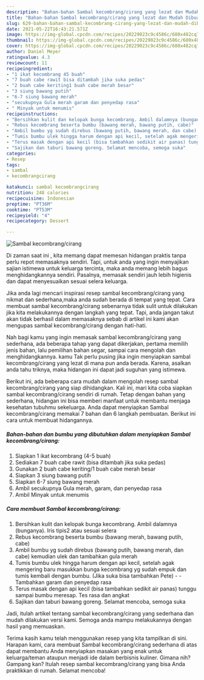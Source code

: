 ```yaml
---
description: "Bahan-bahan Sambal kecombrang/cirang yang lezat dan Mudah Dibuat"
title: "Bahan-bahan Sambal kecombrang/cirang yang lezat dan Mudah Dibuat"
slug: 629-bahan-bahan-sambal-kecombrang-cirang-yang-lezat-dan-mudah-dibuat
date: 2021-05-22T16:43:21.571Z
image: https://img-global.cpcdn.com/recipes/20229023c9c4586c/680x482cq70/sambal-kecombrangcirang-foto-resep-utama.jpg
thumbnail: https://img-global.cpcdn.com/recipes/20229023c9c4586c/680x482cq70/sambal-kecombrangcirang-foto-resep-utama.jpg
cover: https://img-global.cpcdn.com/recipes/20229023c9c4586c/680x482cq70/sambal-kecombrangcirang-foto-resep-utama.jpg
author: Daniel Meyer
ratingvalue: 4.3
reviewcount: 11
recipeingredient:
- "1 ikat kecombrang 45 buah"
- "7 buah cabe rawit bisa ditambah jika suka pedas"
- "2 buah cabe keriting1 buah cabe merah besar"
- "3 siung bawang putih"
- "6-7 siung bawang merah"
- "secukupnya Gula merah garam dan penyedap rasa"
- " Minyak untuk menumis"
recipeinstructions:
- "Bersihkan kulit dan kelopak bunga kecombrang. Ambil dalamnya (bunganya). Iris tipis2 atau sesuai selera"
- "Rebus kecombrang beserta bumbu (bawang merah, bawang putih, cabe)"
- "Ambil bumbu yg sudah direbus (bawang putih, bawang merah, dan cabe) kemudian ulek dan tambahkan gula merah"
- "Tumis bumbu ulek hingga harum dengan api kecil, setelah agak mengering baru masukkan bunga kecombrang yg sudah empuk dan tumis kembali dengan bumbu. (Jika suka bisa tambahkan Pete)  Tambahkan garam dan penyedap rasa"
- "Terus masak dengan api kecil (bisa tambahkan sedikit air panas) tunggu sampai bumbu meresap. Tes rasa dan angkat"
- "Sajikan dan taburi bawang goreng. Selamat mencoba, semoga suka"
categories:
- Resep
tags:
- sambal
- kecombrangcirang

katakunci: sambal kecombrangcirang 
nutrition: 248 calories
recipecuisine: Indonesian
preptime: "PT36M"
cooktime: "PT53M"
recipeyield: "4"
recipecategory: Dessert

---
```



![Sambal kecombrang/cirang](https://img-global.cpcdn.com/recipes/20229023c9c4586c/680x482cq70/sambal-kecombrangcirang-foto-resep-utama.jpg)

Di zaman  saat ini , kita memang dapat memesan hidangan praktis tanpa perlu repot memasaknya sendiri. Tapi, untuk anda yang ingin menyajikan sajian istimewa untuk keluarga tercinta, maka anda memang lebih bagus menghidangkannya sendiri. Pasalnya, memasak sendiri jauh lebih higienis dan dapat menyesuaikan sesuai selera keluarga.

Jika anda lagi mencari inspirasi resep sambal kecombrang/cirang yang nikmat dan sederhana,maka anda sudah berada di tempat yang tepat. Cara membuat sambal kecombrang/cirang  sebenarnya tidak sulit untuk dilakukan jika kita melakukannya dengan langkah yang tepat. Tapi, anda jangan takut akan tidak berhasil dalam memasaknya 
sebab di artikel ini kami akan mengupas sambal kecombrang/cirang dengan hati-hati.  



Nah bagi kamu yang ingin memasak sambal kecombrang/cirang yang sederhana, ada beberapa tahap yang dapat dikerjakan, pertama memilih jenis bahan, lalu pemilihan bahan segar, sampai cara mengolah dan menghidangkannya. kamu Tak perlu pusing jika ingin menyiapkan sambal kecombrang/cirang yang lezat di mana pun anda berada. Karena, asalkan anda  tahu triknya, maka hidangan ini dapat jadi suguhan yang istimewa.

Berikut ini, ada beberapa cara mudah dalam mengolah resep sambal kecombrang/cirang yang siap dihidangkan. Kali ini, mari kita coba siapkan sambal kecombrang/cirang sendiri di rumah. Tetap dengan bahan yang sederhana, hidangan ini bisa memberi manfaat untuk membantu menjaga kesehatan tubuhmu sekeluarga. Anda dapat menyiapkan Sambal kecombrang/cirang memakai 7 bahan dan 6 langkah pembuatan. Berikut ini cara untuk membuat hidangannya.

<!--inarticleads1-->

##### Bahan-bahan dan bumbu yang dibutuhkan dalam menyiapkan Sambal kecombrang/cirang:

1. Siapkan 1 ikat kecombrang (4-5 buah)
1. Sediakan 7 buah cabe rawit (bisa ditambah jika suka pedas)
1. Gunakan 2 buah cabe keriting/1 buah cabe merah besar
1. Siapkan 3 siung bawang putih
1. Siapkan 6-7 siung bawang merah
1. Ambil secukupnya Gula merah, garam, dan penyedap rasa
1. Ambil  Minyak untuk menumis




<!--inarticleads2-->

##### Cara membuat Sambal kecombrang/cirang:

1. Bersihkan kulit dan kelopak bunga kecombrang. Ambil dalamnya (bunganya). Iris tipis2 atau sesuai selera
1. Rebus kecombrang beserta bumbu (bawang merah, bawang putih, cabe)
1. Ambil bumbu yg sudah direbus (bawang putih, bawang merah, dan cabe) kemudian ulek dan tambahkan gula merah
1. Tumis bumbu ulek hingga harum dengan api kecil, setelah agak mengering baru masukkan bunga kecombrang yg sudah empuk dan tumis kembali dengan bumbu. (Jika suka bisa tambahkan Pete) -  - Tambahkan garam dan penyedap rasa
1. Terus masak dengan api kecil (bisa tambahkan sedikit air panas) tunggu sampai bumbu meresap. Tes rasa dan angkat
1. Sajikan dan taburi bawang goreng. Selamat mencoba, semoga suka




Jadi, itulah artikel tentang  sambal kecombrang/cirang  yang sederhana dan mudah dilakukan versi kami. Semoga anda mampu melakukannya dengan hasil yang memuaskan. 

Terima kasih kamu telah menggunakan resep yang kita tampilkan di sini. Harapan kami, cara membuat  Sambal kecombrang/cirang sederhana di atas dapat membantu Anda menyiapkan masakan yang enak untuk keluarga/teman ataupun menjadi ide dalam berbisnis kuliner. Gimana nih? Gampang kan? Itulah resep sambal kecombrang/cirang yang bisa Anda praktikkan di rumah. Selamat mencoba!

